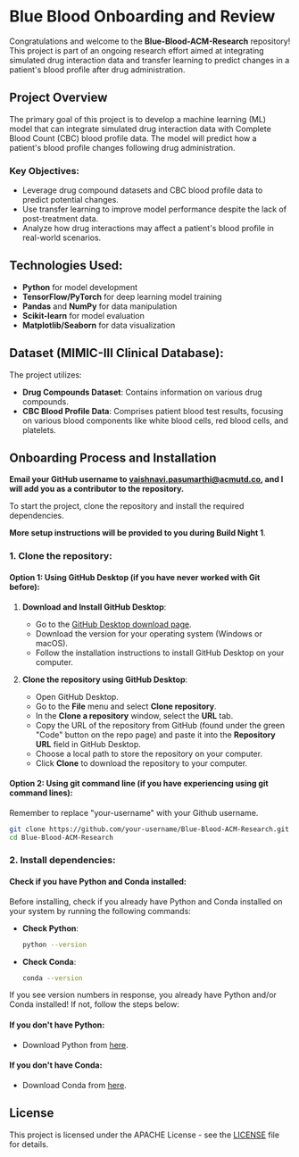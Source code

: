 # Blue Blood Onboarding and Review

Congratulations and welcome to the **Blue-Blood-ACM-Research** repository! This project is part of an ongoing research effort aimed at integrating simulated drug interaction data and transfer learning to predict changes in a patient's blood profile after drug administration.

## Project Overview

The primary goal of this project is to develop a machine learning (ML) model that can integrate simulated drug interaction data with Complete Blood Count (CBC) blood profile data. The model will predict how a patient's blood profile changes following drug administration.

### Key Objectives:
- Leverage drug compound datasets and CBC blood profile data to predict potential changes.
- Use transfer learning to improve model performance despite the lack of post-treatment data.
- Analyze how drug interactions may affect a patient's blood profile in real-world scenarios.

## Technologies Used:

- **Python** for model development
- **TensorFlow/PyTorch** for deep learning model training
- **Pandas** and **NumPy** for data manipulation
- **Scikit-learn** for model evaluation
- **Matplotlib/Seaborn** for data visualization

## Dataset (MIMIC-III Clinical Database):

The project utilizes:
- **Drug Compounds Dataset**: Contains information on various drug compounds.
- **CBC Blood Profile Data**: Comprises patient blood test results, focusing on various blood components like white blood cells, red blood cells, and platelets.

## Onboarding Process and Installation
**Email your GitHub username to vaishnavi.pasumarthi@acmutd.co, and I will add you as a contributor to the repository.**

To start the project, clone the repository and install the required dependencies.

**More setup instructions will be provided to you during Build Night 1**. 

### 1. Clone the repository:

#### Option 1: Using GitHub Desktop (if you have never worked with Git before):

1. **Download and Install GitHub Desktop**:
   - Go to the [GitHub Desktop download page](https://desktop.github.com/).
   - Download the version for your operating system (Windows or macOS).
   - Follow the installation instructions to install GitHub Desktop on your computer.

2. **Clone the repository using GitHub Desktop**:
   - Open GitHub Desktop.
   - Go to the **File** menu and select **Clone repository**.
   - In the **Clone a repository** window, select the **URL** tab.
   - Copy the URL of the repository from GitHub (found under the green "Code" button on the repo page) and paste it into the **Repository URL** field in GitHub Desktop.
   - Choose a local path to store the repository on your computer.
   - Click **Clone** to download the repository to your computer.

#### Option 2: Using git command line (if you have experiencing using git command lines):

Remember to replace "your-username" with your Github username.

```bash
git clone https://github.com/your-username/Blue-Blood-ACM-Research.git
cd Blue-Blood-ACM-Research
```

### 2. Install dependencies:

#### Check if you have Python and Conda installed:
Before installing, check if you already have Python and Conda installed on your system by running the following commands:

- **Check Python**:
  ```bash
  python --version
  ```

- **Check Conda**:
  ```bash
  conda --version
  ```

If you see version numbers in response, you already have Python and/or Conda installed! If not, follow the steps below:

#### If you don't have Python:
- Download Python from [here](https://www.python.org/downloads/).

#### If you don't have Conda:
- Download Conda from [here](https://www.anaconda.com/download/success).


## License

This project is licensed under the APACHE License - see the [LICENSE](LICENSE) file for details.









